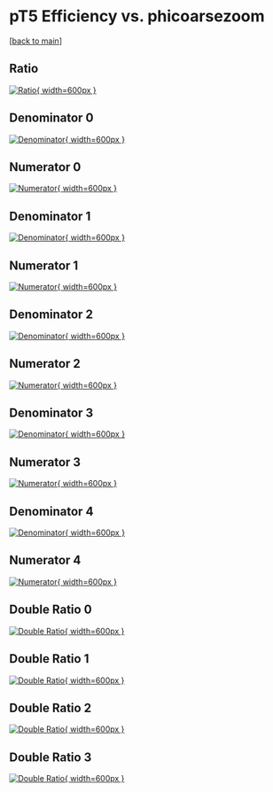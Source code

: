 # pT5 Efficiency vs. phicoarsezoom

[[back to main](./)]



## Ratio

[![Ratio](../mtv/var/pT5_vtr_11_1_eff_phicoarsezoom.png){ width=600px }](../mtv/var/pT5_vtr_11_1_eff_phicoarsezoom.pdf)

## Denominator 0

[![Denominator](../mtv/den/pT5_vtr_11_1_eff_phicoarsezoom_den0.png){ width=600px }](../mtv/den/pT5_vtr_11_1_eff_phicoarsezoom_den0.pdf)

## Numerator 0

[![Numerator](../mtv/num/pT5_vtr_11_1_eff_phicoarsezoom_num0.png){ width=600px }](../mtv/num/pT5_vtr_11_1_eff_phicoarsezoom_num0.pdf)

## Denominator 1

[![Denominator](../mtv/den/pT5_vtr_11_1_eff_phicoarsezoom_den1.png){ width=600px }](../mtv/den/pT5_vtr_11_1_eff_phicoarsezoom_den1.pdf)

## Numerator 1

[![Numerator](../mtv/num/pT5_vtr_11_1_eff_phicoarsezoom_num1.png){ width=600px }](../mtv/num/pT5_vtr_11_1_eff_phicoarsezoom_num1.pdf)

## Denominator 2

[![Denominator](../mtv/den/pT5_vtr_11_1_eff_phicoarsezoom_den2.png){ width=600px }](../mtv/den/pT5_vtr_11_1_eff_phicoarsezoom_den2.pdf)

## Numerator 2

[![Numerator](../mtv/num/pT5_vtr_11_1_eff_phicoarsezoom_num2.png){ width=600px }](../mtv/num/pT5_vtr_11_1_eff_phicoarsezoom_num2.pdf)

## Denominator 3

[![Denominator](../mtv/den/pT5_vtr_11_1_eff_phicoarsezoom_den3.png){ width=600px }](../mtv/den/pT5_vtr_11_1_eff_phicoarsezoom_den3.pdf)

## Numerator 3

[![Numerator](../mtv/num/pT5_vtr_11_1_eff_phicoarsezoom_num3.png){ width=600px }](../mtv/num/pT5_vtr_11_1_eff_phicoarsezoom_num3.pdf)

## Denominator 4

[![Denominator](../mtv/den/pT5_vtr_11_1_eff_phicoarsezoom_den4.png){ width=600px }](../mtv/den/pT5_vtr_11_1_eff_phicoarsezoom_den4.pdf)

## Numerator 4

[![Numerator](../mtv/num/pT5_vtr_11_1_eff_phicoarsezoom_num4.png){ width=600px }](../mtv/num/pT5_vtr_11_1_eff_phicoarsezoom_num4.pdf)

## Double Ratio 0

[![Double Ratio](../mtv/ratio/pT5_vtr_11_1_eff_phicoarsezoom_ratio0.png){ width=600px }](../mtv/ratio/pT5_vtr_11_1_eff_phicoarsezoom_ratio0.pdf)

## Double Ratio 1

[![Double Ratio](../mtv/ratio/pT5_vtr_11_1_eff_phicoarsezoom_ratio1.png){ width=600px }](../mtv/ratio/pT5_vtr_11_1_eff_phicoarsezoom_ratio1.pdf)

## Double Ratio 2

[![Double Ratio](../mtv/ratio/pT5_vtr_11_1_eff_phicoarsezoom_ratio2.png){ width=600px }](../mtv/ratio/pT5_vtr_11_1_eff_phicoarsezoom_ratio2.pdf)

## Double Ratio 3

[![Double Ratio](../mtv/ratio/pT5_vtr_11_1_eff_phicoarsezoom_ratio3.png){ width=600px }](../mtv/ratio/pT5_vtr_11_1_eff_phicoarsezoom_ratio3.pdf)

